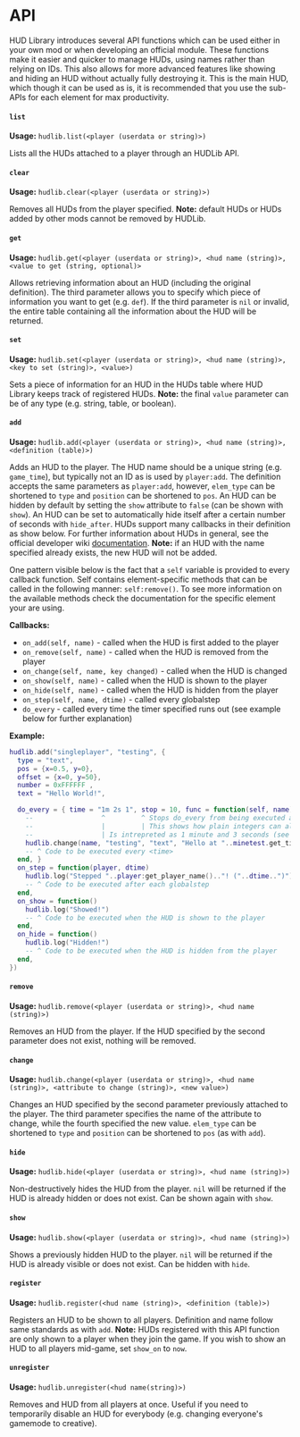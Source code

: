 # API
HUD Library introduces several API functions which can be used either in your own mod or when developing an official module. These functions make it easier and quicker to manage HUDs, using names rather than relying on IDs. This also allows for more advanced features like showing and hiding an HUD without actually fully destroying it. This is the main HUD, which though it can be used as is, it is recommended that you use the sub-APIs for each element for max productivity.

#### `list`
__Usage:__ `hudlib.list(<player (userdata or string)>)`

Lists all the HUDs attached to a player through an HUDLib API.

#### `clear`
__Usage:__ `hudlib.clear(<player (userdata or string)>)`

Removes all HUDs from the player specified. __Note:__ default HUDs or HUDs added by other mods cannot be removed by HUDLib.

#### `get`
__Usage:__ `hudlib.get(<player (userdata or string)>, <hud name (string)>, <value to get (string, optional)>`

Allows retrieving information about an HUD (including the original definition). The third parameter allows you to specify which piece of information you want to get (e.g. `def`). If the third parameter is `nil` or invalid, the entire table containing all the information about the HUD will be returned.

#### `set`
__Usage:__ `hudlib.set(<player (userdata or string)>, <hud name (string)>, <key to set (string)>, <value>)`

Sets a piece of information for an HUD in the HUDs table where HUD Library keeps track of registered HUDs. __Note:__ the final `value` parameter can be of any type (e.g. string, table, or boolean).

#### `add`
__Usage:__ `hudlib.add(<player (userdata or string)>, <hud name (string)>, <definition (table)>)`

Adds an HUD to the player. The HUD name should be a unique string (e.g. `game_time`), but typically not an ID as is used by `player:add`. The definition accepts the same parameters as `player:add`, however, `elem_type` can be shortened to `type` and `position` can be shortened to `pos`. An HUD can be hidden by default by setting the `show` attribute to `false` (can be shown with `show`). An HUD can be set to automatically hide itself after a certain number of seconds with `hide_after`. HUDs support many callbacks in their definition as show below. For further information about HUDs in general, see the official developer wiki [documentation](http://dev.minetest.net/HUD). __Note:__ if an HUD with the name specified already exists, the new HUD will not be added.

One pattern visible below is the fact that a `self` variable is provided to every callback function. Self contains element-specific methods that can be called in the following manner: `self:remove()`. To see more information on the available methods check the documentation for the specific element your are using.

 __Callbacks:__
 - `on_add(self, name)` - called when the HUD is first added to the player
 - `on_remove(self, name)` - called when the HUD is removed from the player
 - `on_change(self, name, key changed)` - called when the HUD is changed
 - `on_show(self, name)` - called when the HUD is shown to the player
 - `on_hide(self, name)` - called when the HUD is hidden from the player
 - `on_step(self, name, dtime)` - called every globalstep
 - `do_every` - called every time the timer specified runs out (see example below for further explanation)

__Example:__
```lua
hudlib.add("singleplayer", "testing", {
  type = "text",
  pos = {x=0.5, y=0},
  offset = {x=0, y=50},
  number = 0xFFFFFF ,
  text = "Hello World!",

  do_every = { time = "1m 2s 1", stop = 10, func = function(self, name)
    --                 ^         ^ Stops do_every from being executed after 10 seconds
    --                 |         | This shows how plain integers can also be used
    --                 | Is intrepreted as 1 minute and 3 seconds (see `hudlib.parse_time`)
    hudlib.change(name, "testing", "text", "Hello at "..minetest.get_timeofday().."!")
    -- ^ Code to be executed every <time>
  end, }
  on_step = function(player, dtime)
    hudlib.log("Stepped "..player:get_player_name().."! ("..dtime..")")
    -- ^ Code to be executed after each globalstep
  end,
  on_show = function()
    hudlib.log("Showed!")
    -- ^ Code to be executed when the HUD is shown to the player
  end,
  on_hide = function()
    hudlib.log("Hidden!")
    -- ^ Code to be executed when the HUD is hidden from the player
  end,
})
```

#### `remove`
__Usage:__ `hudlib.remove(<player (userdata or string)>, <hud name (string)>)`

Removes an HUD from the player. If the HUD specified by the second parameter does not exist, nothing will be removed.

#### `change`
__Usage:__ `hudlib.change(<player (userdata or string)>, <hud name (string)>, <attribute to change (string)>, <new value>)`

Changes an HUD specified by the second parameter previously attached to the player. The third parameter specifies the name of the attribute to change, while the fourth specified the new value. `elem_type` can be shortened to `type` and `position` can be shortened to `pos` (as with `add`).

#### `hide`
__Usage:__ `hudlib.hide(<player (userdata or string)>, <hud name (string)>)`

Non-destructively hides the HUD from the player. `nil` will be returned if the HUD is already hidden or does not exist. Can be shown again with `show`.

#### `show`
__Usage:__ `hudlib.show(<player (userdata or string)>, <hud name (string)>)`

Shows a previously hidden HUD to the player. `nil` will be returned if the HUD is already visible or does not exist. Can be hidden with `hide`.

#### `register`
__Usage:__ `hudlib.register(<hud name (string)>, <definition (table)>)`

Registers an HUD to be shown to all players. Definition and name follow same standards as with `add`. __Note:__ HUDs registered with this API function are only shown to a player when they join the game. If you wish to show an HUD to all players mid-game, set `show_on` to `now`.

#### `unregister`
__Usage:__ `hudlib.unregister(<hud name(string)>)`

Removes and HUD from all players at once. Useful if you need to temporarily disable an HUD for everybody (e.g. changing everyone's gamemode to creative).
